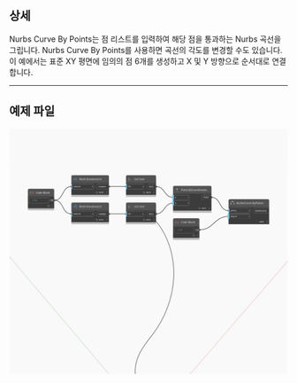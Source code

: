 ## 상세
Nurbs Curve By Points는 점 리스트를 입력하여 해당 점을 통과하는 Nurbs 곡선을 그립니다. Nurbs Curve By Points를 사용하면 곡선의 각도를 변경할 수도 있습니다. 이 예에서는 표준 XY 평면에 임의의 점 6개를 생성하고 X 및 Y 방향으로 순서대로 연결합니다.
___
## 예제 파일

![ByPoints (points, degree)](./Autodesk.DesignScript.Geometry.NurbsCurve.ByPoints(points,%20degree)_img.jpg)

